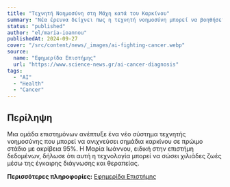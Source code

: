 ```yaml
---
title: "Τεχνητή Νοημοσύνη στη Μάχη κατά του Καρκίνου"
summary: "Νέα έρευνα δείχνει πως η τεχνητή νοημοσύνη μπορεί να βοηθήσει στην έγκαιρη διάγνωση του καρκίνου."
status: "published"
author: "el/maria-ioannou"
publishedAt: 2024-09-27
cover: "/src/content/news/_images/ai-fighting-cancer.webp"
source:
  name: "Εφημερίδα Επιστήμης"
  url: "https://www.science-news.gr/ai-cancer-diagnosis"
tags:
  - "AI"
  - "Health"
  - "Cancer"
---
```


## Περίληψη

Μια ομάδα επιστημόνων ανέπτυξε ένα νέο σύστημα τεχνητής νοημοσύνης που μπορεί να ανιχνεύσει σημάδια καρκίνου σε πρώιμο στάδιο με ακρίβεια 95%. Η Μαρία Ιωάννου, ειδική στην επιστήμη δεδομένων, δήλωσε ότι αυτή η τεχνολογία μπορεί να σώσει χιλιάδες ζωές μέσω της έγκαιρης διάγνωσης και θεραπείας.

**Περισσότερες πληροφορίες:** [Εφημερίδα Επιστήμης](https://www.science-news.gr/ai-cancer-diagnosis)
